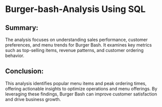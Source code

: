 # Burger-bash-Analysis Using SQL
## Summary:
The analysis focuses on understanding sales performance, customer preferences, and menu trends for Burger Bash. It examines key metrics such as top-selling items, revenue patterns, and customer ordering behavior.

## Conclusion:
This analysis identifies popular menu items and peak ordering times, offering actionable insights to optimize operations and menu offerings. By leveraging these findings, Burger Bash can improve customer satisfaction and drive business growth.
